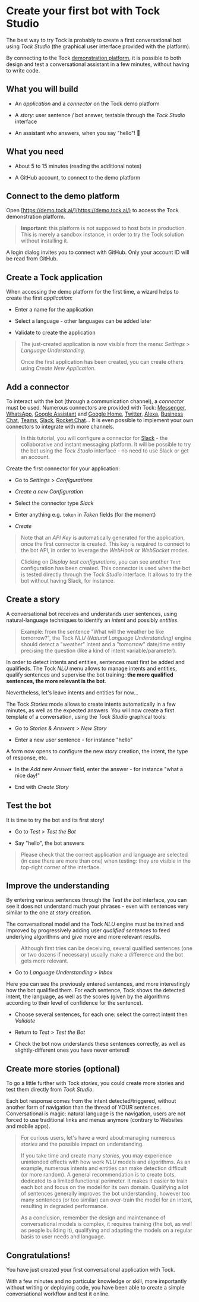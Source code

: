# Create your first bot with Tock Studio

The best way to try Tock is probably to create a first conversational bot using _Tock Studio_ (the graphical user 
interface provided with the platform).
 
By connecting to the Tock [demonstration platform](https://demo.tock.ai/), it is 
possible to both design and test a conversational assistant in a few minutes, without having to write code.

## What you will build

* An _application_ and a _connector_ on the Tock demo platform

* A _story_: user sentence / bot answer, testable through the _Tock Studio_ interface

* An assistant who answers, when you say "hello"! 🙂

## What you need

* About 5 to 15 minutes (reading the additional notes)

* A GitHub account, to connect to the demo platform

## Connect to the demo platform

Open [https://demo.tock.ai/](https://demo.tock.ai/) to access the Tock demonstration platform.

> **Important**: this platform is not supposed to host bots in production. 
>This is merely a sandbox instance, in order to try the Tock solution without installing it.

A login dialog invites you to connect with GitHub. Only your account ID will be read from GitHub.

## Create a Tock application

When accessing the demo platform for the first time, a wizard helps to create the first _application_:

* Enter a name for the application

* Select a language - other languages can be added later

* Validate to create the application

> The just-created application is now visible from the menu: _Settings_ > _Language Understanding_.
>
> Once the first application has been created, you can create others using _Create New Application_.

## Add a connector

To interact with the bot (through a communication channel), a _connector_ must be used. 
Numerous connectors are provided with Tock: [Messenger](https://www.messenger.com/), [WhatsApp](https://www.whatsapp.com/),
[Google Assistant](https://assistant.google.com/) and [Google Home](https://store.google.com/fr/product/google_home),
[Twitter](https://twitter.com/), [Alexa](https://alexa.amazon.com/), [Business Chat](https://www.apple.com/fr/ios/business-chat/), 
[Teams](https://products.office.com/fr-fr/microsoft-teams/), [Slack](https://slack.com/), 
[Rocket.Chat](https://rocket.chat/)... 
It is even possible to implement your own connectors to integrate with more channels.

> In this tutorial, you will configure a connector for [Slack](https://slack.com/) - the collaborative and instant 
>messaging platform. 
>It will be possible to try the bot using the _Tock Studio_ interface - no need to use Slack or get an account.

Create the first connector for your application:

* Go to _Settings_ > _Configurations_
 
 * _Create a new Configuration_
 
 * Select the connector type _Slack_
 
 * Enter anything e.g. `token` in _Token_ fields (for the moment)
 
 * _Create_

> Note that an _API Key_ is automatically generated for the application, once the first connector is created. 
>This key is required to connect to the bot API, in order to leverage the _WebHook_ or _WebSocket_ modes.

> Clicking on _Display test configurations_, you can see another `Test` configuration has been created. 
>This connector is used when the bot is tested directly through the _Tock Studio_ interface. 
>It allows to try the bot without having Slack, for instance.


## Create a story

A conversational bot receives and understands user sentences, using natural-language techniques to identify an _intent_ 
and possibly _entities_.

> Example: from the sentence "What will the weather be like tomorrow?", the Tock _NLU (Natural Language Understanding)_ 
>engine should detect a "weather" intent and a "tomorrow" date/time entity precising the question 
>(like a kind of intent variable/parameter).

In order to detect intents and entities, sentences must first be added and qualifieds. 
The Tock _NLU_ menu allows to manage intents and entities, qualify sentences and supervise the bot training:
**the more qualified sentences, the more relevant is the bot**.

Nevertheless, let's leave intents and entities for now...

The Tock _Stories_ mode allows to create intents automatically in a few minutes, as well as the expected answers.
  You will now create a first template of a conversation, using the _Tock Studio_ graphical tools:

* Go to _Stories & Answers_ > _New Story_

* Enter a new user sentence - for instance "hello"

A form now opens to configure the new _story_ creation, the intent, the type of response, etc.

* In the _Add new Answer_ field, enter the answer - for instance "what a nice day!"

* End with _Create Story_

## Test the bot

It is time to try the bot and its first story!

* Go to _Test_ > _Test the Bot_

* Say "hello", the bot answers

> Please check that the correct application and language are selected (in case there are more than one) 
>when testing: they are visible in the top-right corner of the interface.

## Improve the understanding

By entering various sentences through the _Test the bot_ interface, you can see it does not understand much
your phrases - even with sentences very similar to the one at _story_ creation.

The conversational model and the Tock _NLU_ engine must be trained and improved by progressively adding 
 user _qualified sentences_ to feed underlying algorithms and give more and more relevant results.

> Although first tries can be deceiving, several qualified sentences (one or two dozens if necessary) usually make a 
>difference and the bot gets more relevant.

* Go to _Language Understanding_ > _Inbox_

Here you can see the previously entered sentences, and more interestingly how the bot qualified them. For each sentence,
Tock shows the detected intent, the language, as well as the scores (given by the algorithms according to their 
level of confidence for the sentence).

* Choose several sentences, for each one: select the correct intent then _Validate_

* Return to _Test_ > _Test the Bot_

* Check the bot now understands these sentences correctly, as well as slightly-different ones you have never entered!


## Create more stories (optional)

To go a little further with Tock _stories_, you could create more stories and test them directly from _Tock Studio_.

Each bot response comes from the intent detected/triggered, without another form of navigation than the thread of YOUR 
sentences. Conversational is magic: natural language is the navigation, users are not forced to use traditional 
links and menus anymore (contrary to Websites and mobile apps).

> For curious users, let's have a word about managing numerous _stories_ and the possible impact on understanding.
>
> If you take time and create many _stories_, you may experience unintended effects with how work _NLU_ models and 
>algorithms. As an example, numerous intents and entities can make detection difficult (or more random). 
>A general recommendation is to create bots, dedicated to a limited functional perimeter. It makes it easier to train 
>each bot and focus on the model for its own domain. Qualifying a lot of sentences generally improves the bot understanding,
>however too many sentences (or too similar) can over-train the model for an intent, resulting in degraded performance.
>
> As a conclusion, remember the design and maintenance of conversational models is complex, it requires training 
>(the bot, as well as people building it), qualifying and adapting the models on a regular basis to user needs and language.
 

## Congratulations!

You have just created your first conversational application with Tock.

With a few minutes and no particular knowledge or skill, more importantly without writing or deploying code, 
you have been able to create a simple conversational workflow and test it online.
